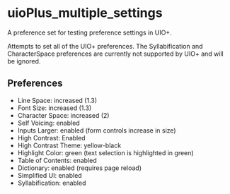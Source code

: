 # uioPlus_multiple_settings

A preference set for testing preference settings in UIO+.

Attempts to set all of the UIO+ preferences. The Syllabification and CharacterSpace preferences are currently not supported by UIO+ and will be ignored.

## Preferences

* Line Space: increased (1.3)
* Font Size: increased (1.3)
* Character Space: increased (2)
* Self Voicing: enabled
* Inputs Larger: enabled (form controls increase in size)
* High Contrast: Enabled
* High Contrast Theme: yellow-black
* Highlight Color: green (text selection is highlighted in green)
* Table of Contents: enabled
* Dictionary: enabled (requires page reload)
* Simplified UI: enabled
* Syllabification: enabled
